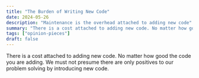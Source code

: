 ```yaml
---
title: "The Burden of Writing New Code"
date: 2024-05-26
description: "Maintenance is the overhead attached to adding new code"
summary: "There is a cost attached to adding new code. No matter how good the code you are adding. We must not presume there are only positives to our problem solving by introducing new code."
tags: ["opinion-pieces"]
draft: false
---
```


There is a cost attached to adding new code. No matter how good the code you are adding. We must not presume there are only positives to our problem solving by introducing new code.

